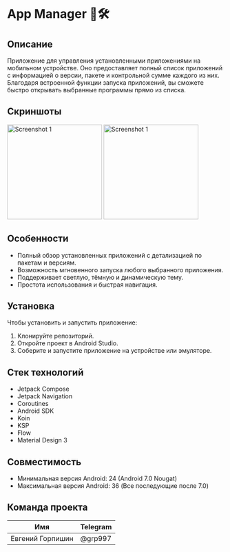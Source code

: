 # App Manager 📱🛠️

## Описание

Приложение для управления установленными приложениями на мобильном устройстве. Оно предоставляет
полный список приложений с информацией о версии, пакете и контрольной сумме каждого из них.
Благодаря встроенной функции запуска приложений, вы сможете быстро открывать выбранные программы
прямо из списка.

## Скриншоты

<img src="https://github.com/user-attachments/assets/51d1fd13-e117-4f3c-b801-b9bc33f7cafc" alt="Screenshot 1" width="220"/>
<img src="https://github.com/user-attachments/assets/1f2cb311-6640-4567-9eaa-1ccacfb0fcb1" alt="Screenshot 1" width="220"/>

## Особенности

- Полный обзор установленных приложений с детализацией по пакетам и версиям.
- Возможность мгновенного запуска любого выбранного приложения.
- Поддерживает светлую, тёмную и динамическую тему.
- Простота использования и быстрая навигация.

## Установка

Чтобы установить и запустить приложение:

1. Клонируйте репозиторий.
2. Откройте проект в Android Studio.
3. Соберите и запустите приложение на устройстве или эмуляторе.

## Стек технологий

- Jetpack Compose
- Jetpack Navigation
- Coroutines
- Android SDK
- Koin
- KSP
- Flow
- Material Design 3

## Совместимость

- Минимальная версия Android: 24 (Android 7.0 Nougat)
- Максимальная версия Android: 36 (Все последующие после 7.0)

## Команда проекта

| Имя              | Telegram |
|------------------|----------|
| Евгений Горпишин | @grp997  |
